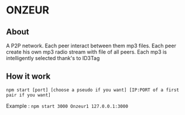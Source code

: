 # ONZEUR
## About
A P2P network. Each peer interact between them mp3 files.
 Each peer create his own mp3 radio stream with file of all peers.
 Each mp3 is intelligently selected thank's to ID3Tag
 
## How it work
```npm start [port] [choose a pseudo if you want] [IP:PORT of a first pair if you want]```

Example :
```npm start 3000 Onzeur1 127.0.0.1:3000```
